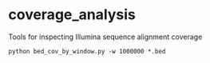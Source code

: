 coverage_analysis
=================

Tools for inspecting Illumina sequence alignment coverage

```
python bed_cov_by_window.py -w 1000000 *.bed
```
